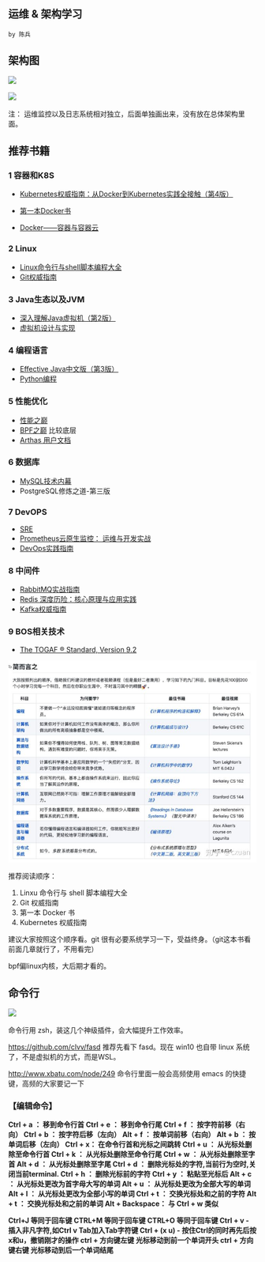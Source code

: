 ## 运维 & 架构学习

`by 陈兵`



## 架构图

![](E:\markdown\pics\金蝶架构.png)

![](E:\markdown\pics\金蝶架构1.png)

注： 运维监控以及日志系统相对独立，后面单独画出来，没有放在总体架构里面。



## 推荐书籍

### 1 容器和K8S
- [Kubernetes权威指南：从Docker到Kubernetes实践全接触（第4版）](https://book.douban.com/subject/33444476/?dt_dapp=1)

- [第一本Docker书](https://book.douban.com/subject/26780404/)
- [Docker——容器与容器云](https://book.douban.com/subject/26894736/)

### 2 Linux
-  [Linux命令行与shell脚本编程大全](https://book.douban.com/subject/26854226/)
-  [Git权威指南](https://book.douban.com/subject/6526452/)

### 3 Java生态以及JVM
- [深入理解Java虚拟机（第2版）](https://book.douban.com/subject/24722612/)
-  [虚拟机设计与实现](https://book.douban.com/subject/34935105/)

### 4 编程语言
- [Effective Java中文版（第3版）](https://book.douban.com/subject/30412517/)
- [Python编程](https://book.douban.com/subject/26829016/)

###  5 性能优化
- [性能之巅](https://book.douban.com/subject/26586598/)
-  [BPF之巅](https://book.douban.com/subject/35273652/)  比较底层
- [Arthas 用户文档](https://arthas.aliyun.com/doc/)

###  6 数据库
- [MySQL技术内幕](https://book.douban.com/subject/24708143/) 
- PostgreSQL修炼之道-第三版

###  7 DevOPS
- [SRE](https://book.douban.com/subject/26875239/)
- [Prometheus云原生监控： 运维与开发实战](https://book.douban.com/subject/35239877/)
- [DevOps实践指南](https://book.douban.com/subject/30186150/)

###  8 中间件
- [RabbitMQ实战指南](https://book.douban.com/subject/27591386/)
- [Redis 深度历险：核心原理与应用实践](https://book.douban.com/subject/30386804/)
- [Kafka权威指南](https://book.douban.com/subject/27665114/)

###  9 BOS相关技术
- [The TOGAF ® Standard, Version 9.2](https://book.douban.com/subject/30264764/)



 ![img](typora-user-images/v2-9df902fc788a88b85f7e11b2027636d9_720w.jpg) 





推荐阅读顺序：

1. Linxu 命令行与 shell 脚本编程大全
2. Git 权威指南
3. 第一本 Docker 书
4. Kubernetes 权威指南



建议大家按照这个顺序看。git 很有必要系统学习一下，受益终身。（git这本书看前面几章就行了，不用看完）

bpf偏linux内核，大后期才看的。





## 命令行

![](E:\markdown\pics\Image_20210311110141.png)

命令行用 zsh，装这几个神级插件，会大幅提升工作效率。

https://github.com/clvv/fasd 推荐先看下 fasd。现在 win10 也自带 linux 系统了，不是虚拟机的方式，而是WSL。

http://www.xbatu.com/node/249 命令行里面一般会高频使用 emacs 的快捷键，高频的大家要记一下



### 【编辑命令】

**Ctrl + a ：      移到命令行首
Ctrl + e ：      移到命令行尾
Ctrl + f ：      按字符前移（右向）
Ctrl + b ：     按字符后移（左向）
Alt + f ：       按单词前移（右向）
Alt + b ：      按单词后移（左向）
Ctrl + x：      在命令行首和光标之间跳转
Ctrl + u ：     从光标处删除至命令行首
Ctrl + k ：     从光标处删除至命令行尾
Ctrl + w ：     从光标处删除至字首
Alt + d ：      从光标处删除至字尾
Ctrl + d ：     删除光标处的字符,当前行为空时,关闭当前terminal.
Ctrl + h ：     删除光标前的字符
Ctrl + y ：     粘贴至光标后
Alt + c ：      从光标处更改为首字母大写的单词
Alt + u ：      从光标处更改为全部大写的单词
Alt + l ：      从光标处更改为全部小写的单词
Ctrl + t ：     交换光标处和之前的字符
Alt + t ：      交换光标处和之前的单词
Alt + Backspace：   与 Ctrl + w 类似**

**Ctrl+J          等同于回车键
CTRL+M       等同于回车键
CTRL+O        等同于回车键
Ctrl + v -        插入非凡字符,如Ctrl v Tab加入Tab字符键
Ctrl + (x u) -      按住Ctrl的同时再先后按x和u，撤销刚才的操作
ctrl + 方向键左键     光标移动到前一个单词开头
ctrl + 方向键右键     光标移动到后一个单词结尾**